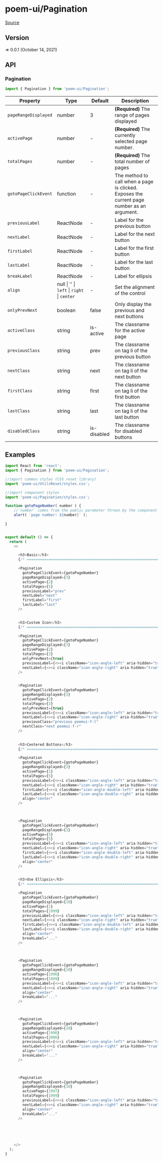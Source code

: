 # poem-ui/Pagination

[Source](https://github.com/xizon/poem-ui/tree/main/src/Pagination)

## Version

=> 0.0.1 (October 14, 2021)

## API

### Pagination
```js
import { Pagination } from 'poem-ui/Pagination';
```
| Property | Type | Default | Description |
| --- | --- | --- | --- |
| `pageRangeDisplayed` | number  | 3 | <strong>(Required)</strong> The range of pages displayed |
| `activePage` | number  | - | <strong>(Required)</strong> The currently selected page number.  |
| `totalPages` | number  | - | <strong>(Required)</strong> The total number of pages |
| `gotoPageClickEvent` | function  | - | The method to call when a page is clicked. Exposes the current page number as an argument. |
| `previousLabel` | ReactNode  | - | Label for the previous button |
| `nextLabel` | ReactNode  | - | Label for the next button |
| `firstLabel` | ReactNode  | - | Label for the first button |
| `lastLabel` | ReactNode  | - | Label for the last button |
| `breakLabel` | ReactNode  | - | Label for ellipsis |
| `align` | null \| '' \| `left` \| `right` \| `center`  | - | Set the alignment of the control  |
| `onlyPrevNext` | boolean  | false | Only display the previous and next buttons |
| `activeClass` | string  | is-active | The classname for the active page |
| `previousClass` | string  | prev | The classname on tag li of the previous button |
| `nextClass` | string  | next | The classname on tag li of the next button |
| `firstClass` | string  | first | The classname on tag li of the first button |
| `lastClass` | string  | last | The classname on tag li of the last button |
| `disabledClass` | string  | is-disabled | The classname for disabled buttons |


## Examples

```js
import React from 'react';
import { Pagination } from 'poem-ui/Pagination';

//import common styles (CSS reset library)
import 'poem-ui/UtilsReset/styles.css'; 

//import component styles
import 'poem-ui/Pagination/styles.css';

function gotoPageNumber( number ) {
	//`number` comes from the public parameter thrown by the component `<Pagination />`
	alert( `page number: ${number}` );
	
}


export default () => {
  return (
    <>

      <h3>Basic</h3>
      {/* ================================================================== */} 

      <Pagination
        gotoPageClickEvent={gotoPageNumber}
        pageRangeDisplayed={3}
        activePage={2}
        totalPages={5}
        previousLabel="prev"
        nextLabel="next"
        firstLabel="first"
        lastLabel="last"
      />	
      

      <h3>Custom Icon</h3>
      {/* ================================================================== */} 

      <Pagination
        gotoPageClickEvent={gotoPageNumber}
        pageRangeDisplayed={3}
        activePage={2}
        totalPages={3}
        onlyPrevNext={true}
        previousLabel={<><i className="icon-angle-left" aria-hidden="true"></i></>}
        nextLabel={<><i className="icon-angle-right" aria-hidden="true"></i></>}
      />	
        

      <Pagination
        gotoPageClickEvent={gotoPageNumber}
        pageRangeDisplayed={3}
        activePage={2}
        totalPages={3}
        onlyPrevNext={true}
        previousLabel={<><i className="icon-angle-left" aria-hidden="true"></i></>}
        nextLabel={<><i className="icon-angle-right" aria-hidden="true"></i></>}
        previousClass="previous poemui-f-l"
        nextClass="next poemui-f-r"
      />	
        
        
      <h3>Centered Buttons</h3>
      {/* ================================================================== */} 

      <Pagination
        gotoPageClickEvent={gotoPageNumber}
        pageRangeDisplayed={3}
        activePage={1}
        totalPages={5}
        previousLabel={<><i className="icon-angle-left" aria-hidden="true"></i></>}
        nextLabel={<><i className="icon-angle-right" aria-hidden="true"></i></>}
        firstLabel={<><i className="icon-angle-double-left" aria-hidden="true"></i></>}
        lastLabel={<><i className="icon-angle-double-right" aria-hidden="true"></i></>}
        align="center"
      />	
      


      <Pagination
        gotoPageClickEvent={gotoPageNumber}
        pageRangeDisplayed={3}
        activePage={5}
        totalPages={5}
        previousLabel={<><i className="icon-angle-left" aria-hidden="true"></i></>}
        nextLabel={<><i className="icon-angle-right" aria-hidden="true"></i></>}
        firstLabel={<><i className="icon-angle-double-left" aria-hidden="true"></i></>}
        lastLabel={<><i className="icon-angle-double-right" aria-hidden="true"></i></>}
        align="center"
      />	
      

      <h3>Use Ellipsis</h3>
      {/* ================================================================== */} 

      <Pagination
        gotoPageClickEvent={gotoPageNumber}
        pageRangeDisplayed={10}
        activePage={1}
        totalPages={1999}
        previousLabel={<><i className="icon-angle-left" aria-hidden="true"></i></>}
        nextLabel={<><i className="icon-angle-right" aria-hidden="true"></i></>}
        firstLabel={<><i className="icon-angle-double-left" aria-hidden="true"></i></>}
        lastLabel={<><i className="icon-angle-double-right" aria-hidden="true"></i></>}
        align="center"
        breakLabel="..."
      />	
      
      

      <Pagination
        gotoPageClickEvent={gotoPageNumber}
        pageRangeDisplayed={10}
        activePage={1996}
        totalPages={1999}
        previousLabel={<><i className="icon-angle-left" aria-hidden="true"></i></>}
        nextLabel={<><i className="icon-angle-right" aria-hidden="true"></i></>}
        align="center"
        breakLabel="..."
      />	
      


      <Pagination
        gotoPageClickEvent={gotoPageNumber}
        pageRangeDisplayed={10}
        activePage={1996}
        totalPages={2006}
        previousLabel={<><i className="icon-angle-left" aria-hidden="true"></i></>}
        nextLabel={<><i className="icon-angle-right" aria-hidden="true"></i></>}
        align="center"
        breakLabel="..."
      />	
                


      <Pagination
        gotoPageClickEvent={gotoPageNumber}
        pageRangeDisplayed={10}
        activePage={1997}
        totalPages={1999}
        previousLabel={<><i className="icon-angle-left" aria-hidden="true"></i></>}
        nextLabel={<><i className="icon-angle-right" aria-hidden="true"></i></>}
        align="center"
        breakLabel="..."
      />	
      
            



    </>
  );
}

```